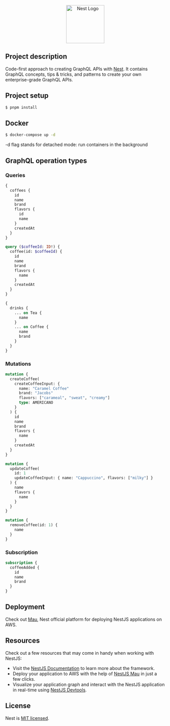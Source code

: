 <p align="center">
  <a href="http://nestjs.com/" target="blank"><img src="https://nestjs.com/img/logo-small.svg" width="120" alt="Nest Logo" /></a>
</p>

## Project description

Code-first approach to creating GraphQL APIs with [Nest](https://github.com/nestjs/nest). It contains GraphQL concepts, tips & tricks, and
patterns to create your own enterprise-grade GraphQL APIs.

## Project setup

```bash
$ pnpm install
```

## Docker

```bash
$ docker-compose up -d
```

-d flag stands for detached mode: run containers in the background

## GraphQL operation types

### Queries

```graphql
{
  coffees {
    id
    name
    brand
    flavors {
      id
      name
    }
    createdAt
  }
}

query ($coffeeId: ID!) {
  coffee(id: $coffeeId) {
    id
    name
    brand
    flavors {
      name
    }
    createdAt
  }
}

{
  drinks {
    ... on Tea {
      name
    }
    ... on Coffee {
      name
      brand
    }
  }
}
```

### Mutations

```graphql
mutation {
  createCoffee(
    createCoffeeInput: {
      name: "Caramel Coffee"
      brand: "Jacobs"
      flavors: ["carameal", "sweat", "creamy"]
      type: AMERICANO
    }
  ) {
    id
    name
    brand
    flavors {
      name
    }
    createdAt
  }
}

mutation {
  updateCoffee(
    id: 1
    updateCoffeeInput: { name: "Cappuccino", flavors: ["milky"] }
  ) {
    name
    flavors {
      name
    }
  }
}

mutation {
  removeCoffee(id: 1) {
    name
  }
}
```

### Subscription

```graphql
subscription {
  coffeeAdded {
    id
    name
    brand
  }
}
```

## Deployment

Check out [Mau](https://mau.nestjs.com), Nest official platform for deploying NestJS applications on AWS.

## Resources

Check out a few resources that may come in handy when working with NestJS:

- Visit the [NestJS Documentation](https://docs.nestjs.com) to learn more about the framework.
- Deploy your application to AWS with the help of [NestJS Mau](https://mau.nestjs.com) in just a few clicks.
- Visualize your application graph and interact with the NestJS application in real-time using [NestJS Devtools](https://devtools.nestjs.com).

## License

Nest is [MIT licensed](https://github.com/nestjs/nest/blob/master/LICENSE).
